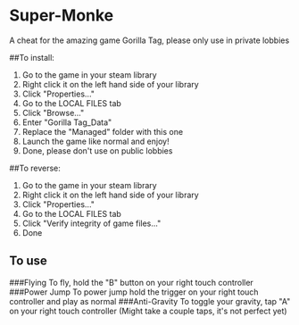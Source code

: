 # Super-Monke
A cheat for the amazing game Gorilla Tag, please only use in private lobbies

##To install:
1) Go to the game in your steam library
2) Right click it on the left hand side of your library
3) Click "Properties..."
4) Go to the LOCAL FILES tab
5) Click "Browse..."
6) Enter "Gorilla Tag_Data"
7) Replace the "Managed" folder with this one
8) Launch the game like normal and enjoy!
9) Done, please don't use on public lobbies

##To reverse:
1) Go to the game in your steam library
2) Right click it on the left hand side of your library
3) Click "Properties..."
4) Go to the LOCAL FILES tab
5) Click "Verify integrity of game files..."
6) Done

## To use
###Flying
To fly, hold the "B" button on your right touch controller
###Power Jump
To power jump hold the trigger on your right touch controller and play as normal
###Anti-Gravity
To toggle your gravity, tap "A" on your right touch controller (Might take a couple taps, it's not perfect yet)
